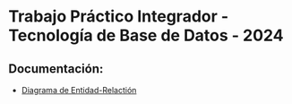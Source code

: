 # Trabajo Práctico Integrador - Tecnología de Base de Datos - 2024

## Documentación:
- [Diagrama de Entidad-Relactión](/docs/DER.md)
